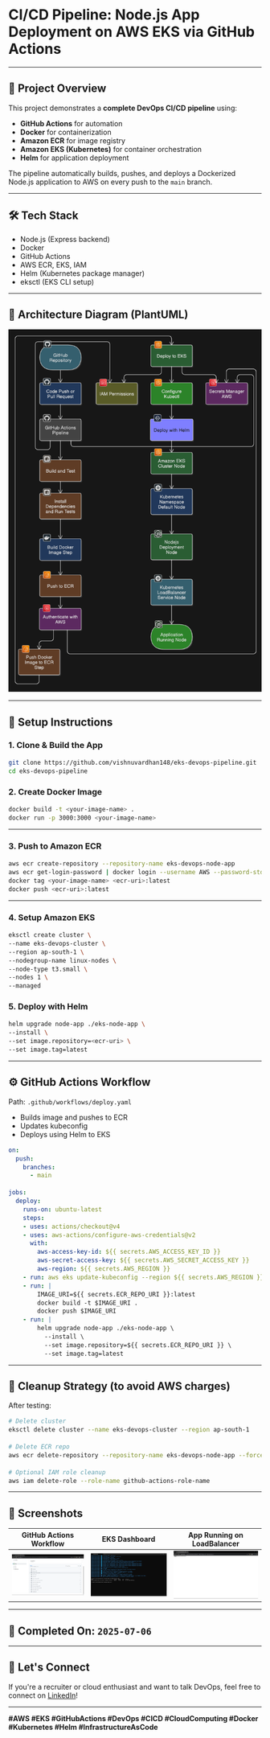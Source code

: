 # CI/CD Pipeline: Node.js App Deployment on AWS EKS via GitHub Actions
---

## 📌 Project Overview
This project demonstrates a **complete DevOps CI/CD pipeline** using:
- **GitHub Actions** for automation
- **Docker** for containerization
- **Amazon ECR** for image registry
- **Amazon EKS (Kubernetes)** for container orchestration
- **Helm** for application deployment

The pipeline automatically builds, pushes, and deploys a Dockerized Node.js application to AWS on every push to the `main` branch.

---

## 🛠 Tech Stack
- Node.js (Express backend)
- Docker
- GitHub Actions
- AWS ECR, EKS, IAM
- Helm (Kubernetes package manager)
- eksctl (EKS CLI setup)

---

## 🧭 Architecture Diagram (PlantUML)

![Banner](images/Architecture_Diagram.png)

---

## 🔧 Setup Instructions

### 1. Clone & Build the App
```bash
git clone https://github.com/vishnuvardhan148/eks-devops-pipeline.git
cd eks-devops-pipeline
```

### 2. Create Docker Image
```bash
docker build -t <your-image-name> .
docker run -p 3000:3000 <your-image-name>
```

---

### 3. Push to Amazon ECR
```bash
aws ecr create-repository --repository-name eks-devops-node-app
aws ecr get-login-password | docker login --username AWS --password-stdin <ecr-uri>
docker tag <your-image-name> <ecr-uri>:latest
docker push <ecr-uri>:latest
```

---

### 4. Setup Amazon EKS
```bash
eksctl create cluster \
--name eks-devops-cluster \
--region ap-south-1 \
--nodegroup-name linux-nodes \
--node-type t3.small \
--nodes 1 \
--managed
```

### 5. Deploy with Helm
```bash
helm upgrade node-app ./eks-node-app \
--install \
--set image.repository=<ecr-uri> \
--set image.tag=latest
```

---

## ⚙ GitHub Actions Workflow
Path: `.github/workflows/deploy.yaml`

- Builds image and pushes to ECR
- Updates kubeconfig
- Deploys using Helm to EKS

```yaml
on:
  push:
    branches:
      - main

jobs:
  deploy:
    runs-on: ubuntu-latest
    steps:
    - uses: actions/checkout@v4
    - uses: aws-actions/configure-aws-credentials@v2
      with:
        aws-access-key-id: ${{ secrets.AWS_ACCESS_KEY_ID }}
        aws-secret-access-key: ${{ secrets.AWS_SECRET_ACCESS_KEY }}
        aws-region: ${{ secrets.AWS_REGION }}
    - run: aws eks update-kubeconfig --region ${{ secrets.AWS_REGION }} --name ${{ secrets.EKS_CLUSTER_NAME }}
    - run: |
        IMAGE_URI=${{ secrets.ECR_REPO_URI }}:latest
        docker build -t $IMAGE_URI .
        docker push $IMAGE_URI
    - run: |
        helm upgrade node-app ./eks-node-app \
          --install \
          --set image.repository=${{ secrets.ECR_REPO_URI }} \
          --set image.tag=latest
```

---

## 🧼 Cleanup Strategy (to avoid AWS charges)
After testing:
```bash
# Delete cluster
eksctl delete cluster --name eks-devops-cluster --region ap-south-1

# Delete ECR repo
aws ecr delete-repository --repository-name eks-devops-node-app --force

# Optional IAM role cleanup
aws iam delete-role --role-name github-actions-role-name
```

---

## 📸 Screenshots

| GitHub Actions Workflow | EKS Dashboard | App Running on LoadBalancer |
|--------------------------|----------------|-----------------------------|
| ![](images/workflow-success.png) | ![](images/eks-cluster.png) | ![](images/app-ui.png) |

---

## 📅 Completed On: `2025-07-06`

---

## 💬 Let's Connect
If you're a recruiter or cloud enthusiast and want to talk DevOps, feel free to connect on [LinkedIn](https://www.linkedin.com/in/vishnuvardhan148/)!

---

**#AWS #EKS #GitHubActions #DevOps #CICD #CloudComputing #Docker #Kubernetes #Helm #InfrastructureAsCode**
